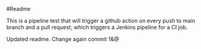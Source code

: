 #Readme

This is a pipeline test that will trigger a github action on every push to main branch and a pull request; which triggers a Jenkins pipeline for a CI job.


Updated readme.
Change again
commit 1&@
